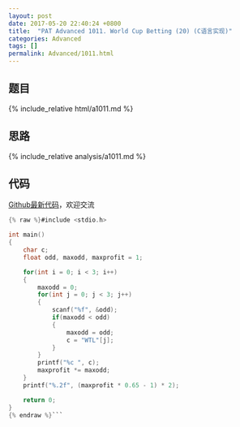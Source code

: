 ```yaml
---
layout: post
date: 2017-05-20 22:40:24 +0800
title:  "PAT Advanced 1011. World Cup Betting (20) (C语言实现)"
categories: Advanced
tags: []
permalink: Advanced/1011.html
---
```


## 题目

{% include_relative html/a1011.md %}

## 思路

{% include_relative analysis/a1011.md %}

## 代码

[Github最新代码](https://github.com/OliverLew/PAT/blob/master/PATAdvanced/1011.c)，欢迎交流

```c
{% raw %}#include <stdio.h>

int main()
{
    char c;
    float odd, maxodd, maxprofit = 1;

    for(int i = 0; i < 3; i++)
    {
        maxodd = 0;
        for(int j = 0; j < 3; j++)
        {
            scanf("%f", &odd);
            if(maxodd < odd)
            {
                maxodd = odd;
                c = "WTL"[j];
            }
        }
        printf("%c ", c);
        maxprofit *= maxodd;
    }
    printf("%.2f", (maxprofit * 0.65 - 1) * 2);

    return 0;
}
{% endraw %}```